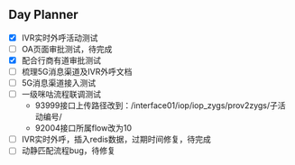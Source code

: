 ## Day Planner
- [x] IVR实时外呼活动测试
- [ ] OA页面审批测试，待完成
- [x] 配合行商有道审批测试
- [ ] 梳理5G消息渠道及IVR外呼文档
- [ ] 5G消息渠道接入测试
- [ ] 一级咪咕流程联调测试
	- 93999接口上传路径改到：/interface01/iop/iop_zygs/prov2zygs/子活动编号/
	- 92004接口所属flow改为10
- [ ] IVR实时外呼，插入redis数据，过期时间修复，待完成
- [ ] 动静匹配流程bug，待修复